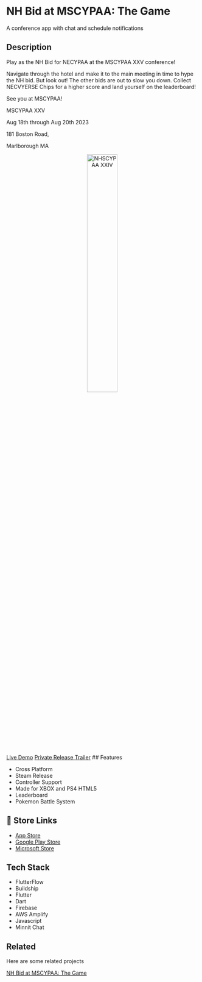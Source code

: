 # NH Bid at MSCYPAA: The Game

A conference app with chat and schedule notifications

## Description
Play as the NH Bid for NECYPAA at the MSCYPAA XXV conference!


Navigate through the hotel and make it to the main meeting in time to hype the NH bid. But look out! The other bids are out to slow you down. Collect NECVYERSE Chips for a higher score and land yourself on the leaderboard!


See you at MSCYPAA!


MSCYPAA XXV

Aug 18th through Aug 20th 2023

181 Boston Road,

Marlborough MA

<p align="center">
<img src="https://github.com/mkostandin/mkostandin/blob/main/nhscy-app-final.gif" style="display:block;margin:auto;" alt="NHSCYPAA XXIV" width="40%"/>
</p>
<a href="https://www.nh-bid-conference-dash.info" target="_blank">Live Demo</a>
<a href="https://www.youtube.com/watch?v=4GX3vjYiq6E" target="_blank">Private Release Trailer</a>
## Features

- Cross Platform
- Steam Release
- Controller Support
- Made for XBOX and PS4 HTML5
- Leaderboard
- Pokemon Battle System


## 🔗 Store Links
- [App Store](https://apps.apple.com/us/app/nh-bid-at-mscypaa-the-game/id6451269868)
- [Google Play Store](https://play.google.com/store/apps/details?id=store.nh_bid_conference_dash.twa)
- [Microsoft Store](https://apps.microsoft.com/detail/9pmkdxm6g1vx?hl=en-us&gl=US)

## Tech Stack

- FlutterFlow
- Buildship
- Flutter
- Dart
- Firebase
- AWS Amplify
- Javascript
- Minnit Chat

## Related

Here are some related projects

[NH Bid at MSCYPAA: The Game](https://github.com/matiassingers/awesome-readme)

